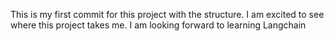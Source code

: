 This is my first commit for this project with the structure. I am excited to see where this project takes me. I am looking forward to learning Langchain